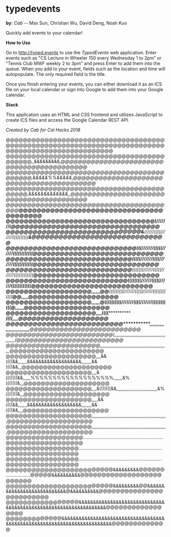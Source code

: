 # typedevents

**by:** *Cab* -- Max Sun, Christian Wu, David Deng, Noah Kuo

Quickly add events to your calendar!

**How to Use**

Go to http://typed.events to use the *TypedEvents* web application. Enter events such as "CS Lecture in Wheeler 150 every Wednesday 1 to 2pm" or "Tennis Club MWF weekly 2 to 3pm" and press Enter to add them into the queue. When you add to your event, fields such as the location and time will autopopulate. The only required field is the title.

Once you finish entering your events, you can either download it as an ICS file on your local calendar or sign into Google to add them into your Google calendar.

**Stack**

This application uses an HTML and CSS frontend and utilizes JavaScript to create ICS files and access the Google Calendar REST API. 

*Created by Cab for Cal Hacks 2018*

@@@@@@@@@@@@@@@@@@@@@@@@@@@@@@@@@@@@@@@@@@@@@@@@@@@@@@@@@@@@@@@@@@@@@@@@@@@@@@@@@@@@@@@@@@@@@@@@@@@
@@@@@@@@@@@@@@@@@@@@@@@@@@@@@@@@@@@@@@@@@@@,,&&&&&&&&&*,@@@@@@@@@@@@@@@@@@@@@@@@@@@@@@@@@@@@@@@@@@@
@@@@@@@@@@@@@@@@@@@@@@@@@@@@@@@@@@@@@@@@@@@,&&&&&%%&&&&&,@@@@@@@@@@@@@@@@@@@@@@@@@@@@@@@@@@@@@@@@@@
@@@@@@@@@@@@@@@@@@@@@@@@@@@@@@@@@@@@@@@@@@,&&&&&&&&&&&&&,,@@@@@@@@@@@@@@@@@@@@@@@@@@@@@@@@@@@@@@@@@
@@@@@@@@@@@@@@@@@@@@@@@@@@@@@@@@@@@@@@@@*******************@@@@@@@@@@@@@@@@@@@@@@@@@@@@@@@@@@@@@@@@
@@@@@@@@@@@@@@@@@@@@@@@@@@@@@@@@@************(///////(************@@@@@@@@@@@@@@@@@@@@@@@@@@@@@@@@@
@@@@@@@@@@@@@@@@@@@@@@@@@@@@@@&*****//////(((((//////((((((((((*****&@@@@@@@@@@@@@@@@@@@@@@@@@@@@@@
@@@@@@@@@@@@@@@@@@@@@@@@@@@@@****(((///////(((((//////((((((((((((****@@@@@@@@@@@@@@@@@@@@@@@@@@@@@
@@@@@@@@@@@@@@@@@@@@@@@@@@@@****(((((///////((((///////((((((((((((****@@@@@@@@@@@@@@@@@@@@@@@@@@@@
@@@@@@@@@@@@@@@@@@@@@@@@@@@@***(((((((//////(((((///////((((((((((((***@@@@@@@@@@@@@@@@@@@@@@@@@@@@
@@@@@@@@@@@@@@@@@@@@@@@@@@@****((((((((//////(((((//////((((((((((((****@@@@@@@@@@@@@@@@@@@@@@@@@@@
@@@@@@@@@@@@@@@@@@@,,,,,,@@***(((((((((///////(((((//////((((((((((((***@@,,,,,@@@@@@@@@@@@@@@@@@@@
@@@@@@@@@@@@@@@@@@@,,,,,,@****((((((((((///////((((///////(((((((((((****@,,,,,,@@@@@@@@@@@@@@@@@@@
@@@@@@@@@@@@@@@@@@@@,,,,******((((*******************************((((******,,,,@@@@@@@@@@@@@@@@@@@@
@@@@@@@@@@@@@@@@@@@@@@@@@@***********,,,,,,,,,,,,,,,,,,,,,,,,,,**********@@@@@@@@@@@@@@@@@@@@@@@@@@
@@@@@@@@@@@@@@@@@@@@@@@@@(,,,,,,,,,,,,,,,,,,,,,,,,,,,,,,,,,,,,,,,,,,,,,,,(@@@@@@@@@@@@@@@@@@@@@@@@@
@@@@@@@@@@@@@@@@@@@@@@,,,,,,,,,,,,,,,,,,,,,,,,,,,,,,,,,,,,,,,,,,,,,,,,,,,,,,*@@@@@@@@@@@@@@@@@@@@@@
@@@@@@@@@@@@@@@@@@@@@,,,,&&((((&&,,,,,,,&&&&&&&&&&&&&&&&&&&,,,,,,,,&&((((&&,,,@@@@@@@@@@@@@@@@@@@@@
@@@@@@@@@@@@@@@@@@@@,,,,&(((((((&&,,,,,,%%%%%%%%%%%%%%%%%%%,,,,,,,&%(((((((&,,,@@@@@@@@@@@@@@@@@@@@
@@@@@@@@@@@@@@@@@@@@,,,,&(((((((&&,,,,,,,,,,,,,,,,,,,,,,,,,,,,,,,,&%(((((((&,,,@@@@@@@@@@@@@@@@@@@@
@@@@@@@@@@@@@@@@@@@@,,,,,&&((((&&,,,,,,,&&&&&&&&&&&&&&&&&&&,,,,,,,,&&((((&&,,,,@@@@@@@@@@@@@@@@@@@@
@@@@@@@@@@@@@@@@@@@@,,,,,,,,,,,,,,,,,,,,,,,,,,,,,,,,,,,,,,,,,,,,,,,,,,,,,,,,,,,@@@@@@@@@@@@@@@@@@@@
@@@@@@@@@@@@@@@@@@@@,,,,,,,,,,,,,,,,,,,,,,,,,,,,,,,,,,,,,,,,,,,,,,,,,,,,,,,,,,,@@@@@@@@@@@@@@@@@@@@
@@@@@@@@@@@@@@@@@@...............................................................@@@@@@@@@@@@@@@@@@
@@@@@@@@@@@@@@@@@.................................................................@@@@@@@@@@@@@@@@@
@@@@@@@@@@@@@@@@@.................................................................@@@@@@@@@@@@@@@@@
@@@@@@@@@@@@@@@@@@@@@@@@@&&&&&&&&&@@@@@@...................@@@@@&&&&&&&&&&@@@@@@@@@@@@@@@@@@@@@@@@@
@@@@@@@@@@@@@@@@@@@@@@@@@&&&&&&&&&@@&&&&&&&&&&&&&&&&&&&&&&&&&&&@&&&&&&&&&&@@@@@@@@@@@@@@@@@@@@@@@@@
@@@@@@@@@@@@@@@@@&&&&&&&&&&&&&&&&&&&&&&&&&&&&&&&&&&&&&&&&&&&&&&&&&&&&&&&&&&&&&&&&&@@@@@@@@@@@@@@@@@
@@@@@@@@@@@@@&&&&&&&&&&&&&&&&&&&&&&&&&&&&&&&&&&&&&&&&&&&&&&&&&&&&&&&&&&&&&&&&&&&&&&&&&@@@@@@@@@@@@@
